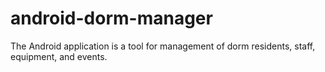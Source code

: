 # android-dorm-manager
The Android application is a tool for management of dorm residents, staff, equipment, and events.
